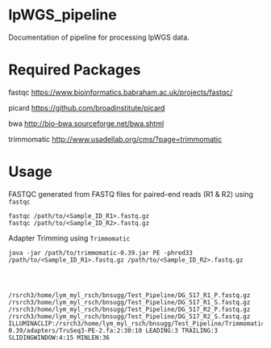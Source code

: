 # lpWGS_pipeline

Documentation of pipeline for processing lpWGS data.

# Required Packages

fastqc https://www.bioinformatics.babraham.ac.uk/projects/fastqc/

picard https://github.com/broadinstitute/picard

bwa http://bio-bwa.sourceforge.net/bwa.shtml

trimmomatic http://www.usadellab.org/cms/?page=trimmomatic

# Usage
FASTQC generated from FASTQ files for paired-end reads (R1 & R2) using ```fastqc```

    fastqc /path/to/<Sample_ID_R1>.fastq.gz
    fastqc /path/to/<Sample_ID_R2>.fastq.gz

Adapter Trimming using ```Trimmomatic```

    java -jar /path/to/trimmomatic-0.39.jar PE -phred33 /path/to/<Sample_ID_R1>.fastq.gz /path/to/<Sample_ID_R2>.fastq.gz
    
    
    
    
    /rsrch3/home/lym_myl_rsch/bnsugg/Test_Pipeline/DG_517_R1_P.fastq.gz /rsrch3/home/lym_myl_rsch/bnsugg/Test_Pipeline/DG_517_R1_S.fastq.gz /rsrch3/home/lym_myl_rsch/bnsugg/Test_Pipeline/DG_517_R2_P.fastq.gz /rsrch3/home/lym_myl_rsch/bnsugg/Test_Pipeline/DG_517_R2_S.fastq.gz ILLUMINACLIP:/rsrch3/home/lym_myl_rsch/bnsugg/Test_Pipeline/Trimmomatic-0.39/adapters/TruSeq3-PE-2.fa:2:30:10 LEADING:3 TRAILING:3 SLIDINGWINDOW:4:15 MINLEN:36
